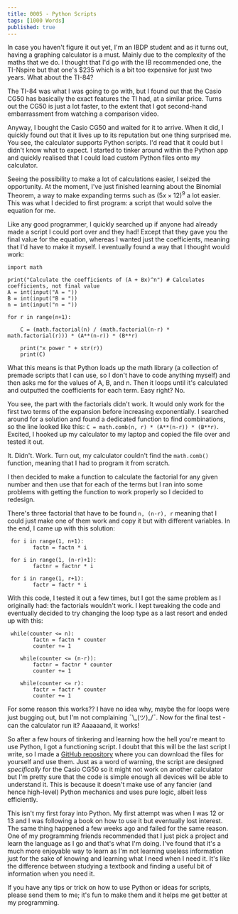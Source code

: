 ```yaml
---
title: 0005 - Python Scripts
tags: [1000 Words]
published: true
---
```


In case you haven't figure it out yet, I'm an IBDP student and as it turns out, having a graphing calculator is a must. Mainly due to the complexity of the maths that we do. I thought that I'd go with the IB recommended one, the TI-Nspire but that one's $235 which is a bit too expensive for just two years. What about the TI-84?

The TI-84 was what I was going to go with, but I found out that the Casio CG50 has basically the exact features the TI had, at a similar price. Turns out the CG50 is just a lot faster, to the extent that I got second-hand embarrassment from watching a comparison video.

Anyway, I bought the Casio CG50 and waited for it to arrive. When it did, I quickly found out that it lives up to its reputation but one thing surprised me. You see, the calculator supports Python scripts. I'd read that it could but I didn't know what to expect. I started to tinker around within the Python app and quickly realised that I could load custom Python files onto my calculator.

Seeing the possibility to make a lot of calculations easier, I seized the opportunity. At the moment, I've just finished learning about the Binomial Theorem, a way to make expanding terms such as $(5x \times 12)^9$ a lot easier. This was what I decided to first program: a script that would solve the equation for me.

Like any good programmer, I quickly searched up if anyone had already made a script I could port over and they had! Except that they gave you the final value for the equation, whereas I wanted just the coefficients, meaning that I'd have to make it myself. I eventually found a way that I thought would work:

```
import math

print("Calculate the coefficients of (A + Bx)^n") # Calculates coefficients, not final value
A = int(input("A = "))
B = int(input("B = "))
n = int(input("n = "))

for r in range(n+1):
        
    C = (math.factorial(n) / (math.factorial(n-r) * math.factorial(r))) * (A**(n-r)) * (B**r)

    print("x power " + str(r))
    print(C)
```

What this means is that Python loads up the math library (a collection of premade scripts that I can use, so I don't have to code anything myself) and then asks me for the values of A, B, and n. Then it loops until it's calculated and outputted the coefficients for each term. Easy right? No.

You see, the part with the factorials didn't work. It would only work for the first two terms of the expansion before increasing exponentially. I searched around for a solution and found a dedicated function to find combinations, so the line looked like this: `C = math.comb(n, r) * (A**(n-r)) * (B**r)`. Excited, I hooked up my calculator to my laptop and copied the file over and tested it out.

It. Didn't. Work. Turn out, my calculator couldn't find the `math.comb()` function, meaning that I had to program it from scratch.

I then decided to make a function to calculate the factorial for any given number and then use that for each of the terms but I ran into some problems with getting the function to work properly so I decided to redesign.

There's three factorial that have to be found `n, (n-r), r` meaning that I could just make one of them work and copy it but with different variables. In the end, I came up with this solution:

```
 for i in range(1, n+1):
        factn = factn * i
		
 for i in range(1, (n-r)+1):
        factnr = factnr * i
		
 for i in range(1, r+1):
        factr = factr * i
```

With this code, I tested it out a few times, but I got the same problem as I originally had: the factorials wouldn't work. I kept tweaking the code and eventually decided to try changing the loop type as a last resort and ended up with this:

```
 while(counter <= n):
        factn = factn * counter
        counter += 1

    while(counter <= (n-r)):
        factnr = factnr * counter
        counter += 1

    while(counter <= r):
        factr = factr * counter
        counter += 1
```

For some reason this works?? I have no idea why, maybe the for loops were just bugging out, but I'm not complaining ¯\\\_(ツ)\_/¯. Now for the final test - can the calculator run it? Aaaaaand, it works!

So after a few hours of tinkering and learning how the hell you're meant to use Python, I got a functioning script. I doubt that this will be the last script I write, so I made a [GitHub repository](https://github.com/manassadasivuni/calculator-scripts) where you can download the files for yourself and use them. Just as a word of warning, the script are designed _specifically_ for the Casio CG50 so it might not work on another calculator but I'm pretty sure that the code is simple enough all devices will be able to understand it. This is because it doesn't make use of any fancier (and hence high-level) Python mechanics and uses pure logic, albeit less efficiently.

This isn't my first foray into Python. My first attempt was when I was 12 or 13 and I was following a book on how to use it but eventually lost interest. The same thing happened a few weeks ago and failed for the same reason. One of my programming friends recommended that I just pick a project and learn the language as I go and that's what I'm doing. I've found that it's a much more enjoyable way to learn as I'm not learning useless information just for the sake of knowing and learning what I need when I need it. It's like the difference between studying a textbook and finding a useful bit of information when you need it.

If you have any tips or trick on how to use Python or ideas for scripts, please send them to me; it's fun to make them and it helps me get better at my programming.

<script async data-uid="d1d24df4c1" src="https://fantastic-artist-4905.ck.page/d1d24df4c1/index.js"></script>